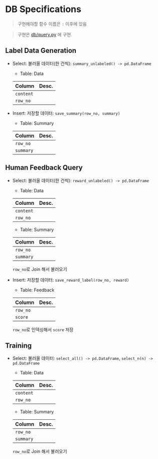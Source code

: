 # DB Specifications
> 구현해야할 함수 이름은 `:` 이후에 있음

> 구현은 [db/query.py](../db/query.py) 에 구현.

## Label Data Generation
- Select: 불러올 데이터(한 건씩): `summary_unlabeled() -> pd.DataFrame`

    - Table: Data

    |Column|Desc.|
    |-|-|
    |`content`||
    |`row_no`||

- Insert: 저장할 데이터: `save_summary(row_no, summary)`

    - Table: Summary

    |Column|Desc.|
    |-|-|
    |`row_no`||
    |`summary`||

## Human Feedback Query
- Select: 불러올 데이터(한 건씩): `reward_unlabeled() -> pd.DataFrame`

    - Table: Data

    |Column|Desc.|
    |-|-|
    |`content`||
    |`row_no`||

    - Table: Summary

    |Column|Desc.|
    |-|-|
    |`row_no`||
    |`summary`||

    `row_no`로 Join 해서 불러오기

- Insert: 저장할 데이터: `save_reward_label(row_no, reward)`

    - Table: Feedback

    |Column|Desc.|
    |-|-|
    |`row_no`||
    |`score`||

    `row_no`로 인덱싱해서 `score` 저장

## Training
- Select: 불러올 데이터: `select_all() -> pd.DataFrame`, `select_n(n) -> pd.DataFrame`

    - Table: Data

    |Column|Desc.|
    |-|-|
    |`content`||
    |`row_no`||

    - Table: Summary

    |Column|Desc.|
    |-|-|
    |`row_no`||
    |`summary`||

    `row_no`로 Join 해서 불러오기
